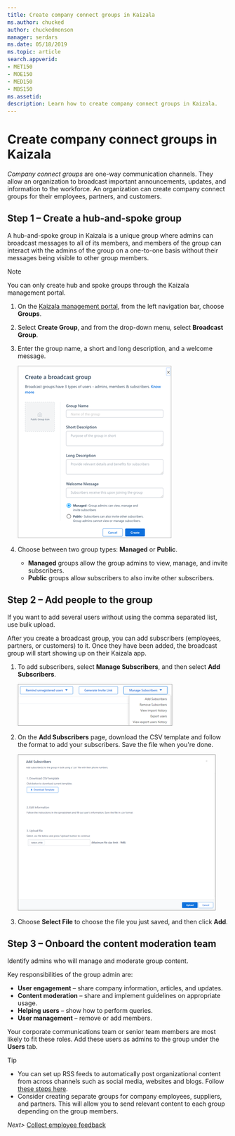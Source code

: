 ```yaml
---
title: Create company connect groups in Kaizala
ms.author: chucked
author: chuckedmonson
manager: serdars
ms.date: 05/18/2019
ms.topic: article
search.appverid:
- MET150
- MOE150
- MED150
- MBS150
ms.assetid: 
description: Learn how to create company connect groups in Kaizala.
---
```


# Create company connect groups in Kaizala

*Company connect groups* are one-way communication channels. They allow an organization to broadcast important announcements, updates, and information to the workforce. An organization can create company connect groups for their employees, partners, and customers. 

## Step 1 – Create a hub-and-spoke group
 
A hub-and-spoke group in Kaizala is a unique group where admins can broadcast messages to all of its members, and members of the group can interact with the admins of the group on a one-to-one basis without their messages being visible to other group members. 

> [!NOTE]
> You can only create hub and spoke groups through the Kaizala management portal. 

1. On the [Kaizala management portal](https://manage.kaiza.la), from the left navigation bar, choose **Groups**.
2. Select **Create Group**, and from the drop-down menu, select **Broadcast Group**.
3. Enter the group name, a short and long description, and a welcome message.

   ![Screenshot of Create a broadcast group window](media/create-public-group.png)

4. Choose between two group types: **Managed** or **Public**.
   - **Managed** groups allow the group admins to view, manage, and invite subscribers.
   - **Public** groups allow subscribers to also invite other subscribers.

## Step 2 – Add people to the group

If you want to add several users without using the comma separated list, use bulk upload.

After you create a broadcast group, you can add subscribers (employees, partners, or customers) to it. Once they have been added, the broadcast group will start showing up on their Kaizala app.

1. To add subscribers, select **Manage Subscribers**, and then select **Add Subscribers**. 

   ![Screenshot of Manage Subscribers menu](media/manage-subscribers.png)

2. On the **Add Subscribers** page, download the CSV template and follow the format to add your subscribers. Save the file when you're done.

   ![Screenshot of Add Subscribers window](media/add-subscribers.png)

3. Choose **Select File** to choose the file you just saved, and then click **Add**.

## Step 3 – Onboard the content moderation team

Identify admins who will manage and moderate group content. 

Key responsibilities of the group admin are:

- **User engagement** – share company information, articles, and updates.
- **Content moderation** – share and implement guidelines on appropriate usage. 
- **Helping users** –  show how to perform queries.
- **User management** – remove or add members. 

Your corporate communications team or senior team members are most likely to fit these roles. Add these users as admins to the group under the **Users** tab.

> [!TIP]
> - You can set up RSS feeds to automatically post organizational content from across channels such as social media, websites and blogs. Follow [these steps here](https://docs.microsoft.com/kaizala/businesssolutions/corporatecommunications/getrssfeedsonkaizala/displayrssfeedsinkaizalagroups). <br> 
>- Consider creating separate groups for company employees, suppliers, and partners. This will allow you to send relevant content to each group depending on the group members. 


*Next>* [Collect employee feedback](collect-feedback.md)